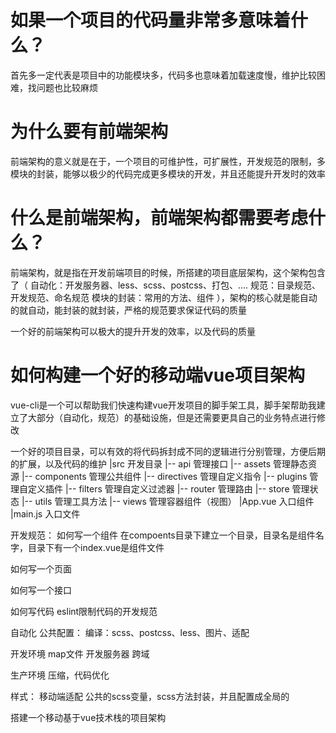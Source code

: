 # 如果一个项目的代码量非常多意味着什么？
首先多一定代表是项目中的功能模块多，代码多也意味着加载速度慢，维护比较困难，找问题也比较麻烦

# 为什么要有前端架构
前端架构的意义就是在于，一个项目的可维护性，可扩展性，开发规范的限制，多模块的封装，能够以极少的代码完成更多模块的开发，并且还能提升开发时的效率

# 什么是前端架构，前端架构都需要考虑什么？
前端架构，就是指在开发前端项目的时候，所搭建的项目底层架构，这个架构包含了（
  自动化：开发服务器、less、scss、postcss、打包、....
  规范：目录规范、开发规范、命名规范
  模块的封装：常用的方法、组件
），架构的核心就是能自动的就自动，能封装的就封装，严格的规范要求保证代码的质量

一个好的前端架构可以极大的提升开发的效率，以及代码的质量

# 如何构建一个好的移动端vue项目架构
vue-cli是一个可以帮助我们快速构建vue开发项目的脚手架工具，脚手架帮助我建立了大部分（自动化，规范）的基础设施，但是还需要更具自己的业务特点进行修改

一个好的项目目录，可以有效的将代码拆封成不同的逻辑进行分别管理，方便后期的扩展，以及代码的维护
|src  开发目录
|-- api        管理接口
|-- assets     管理静态资源
|-- components 管理公共组件
|-- directives 管理自定义指令
|-- plugins    管理自定义插件
|-- filters    管理自定义过滤器
|-- router     管理路由
|-- store      管理状态
|-- utils      管理工具方法
|-- views      管理容器组件（视图）
|App.vue       入口组件
|main.js       入口文件

开发规范：
如何写一个组件
在compoents目录下建立一个目录，目录名是组件名字，目录下有一个index.vue是组件文件

如何写一个页面

如何写一个接口

如何写代码
eslint限制代码的开发规范


自动化
公共配置：
编译：scss、postcss、less、图片、适配

开发环境
map文件
开发服务器
跨域


生产环境
压缩，代码优化

样式：
移动端适配
公共的scss变量，scss方法封装，并且配置成全局的

搭建一个移动基于vue技术栈的项目架构